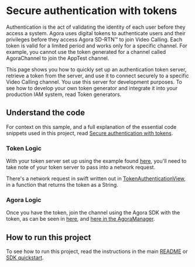 #  Secure authentication with tokens

Authentication is the act of validating the identity of each user before they access a system. Agora uses digital tokens to authenticate users and their privileges before they access Agora SD-RTN™ to join Video Calling. Each token is valid for a limited period and works only for a specific channel. For example, you cannot use the token generated for a channel called AgoraChannel to join the AppTest channel.

This page shows you how to quickly set up an authentication token server, retrieve a token from the server, and use it to connect securely to a specific Video Calling channel. You use this server for development purposes. To see how to develop your own token generator and integrate it into your production IAM system, read Token generators.

## Understand the code

For context on this sample, and a full explanation of the essential code snippets used in this project, read [Secure authentication with tokens](https://docs-beta.agora.io/en/video-calling/get-started/authentication-workflow).

### Token Logic

With your token server set up using the example found [here](https://github.com/AgoraIO-Community/agora-token-service), you'll need to take note of your token server to pass into a network request.

There's a network request in swift written out in [TokenAuthenticationView](TokenAuthenticationView.swift#L23-L37), in a function that returns the token as a String.

### Agora Logic

Once you have the token, join the channel using the Agora SDK with the token, as can be seen in [here](TokenAuthenticationView.swift#L106-L110), and [here in the AgoraManager](../agora-manager/AgoraManager.swift#L80-L83).

## How to run this project

To see how to run this project, read the instructions in the main [README](../README.md) or [SDK quickstart](https://docs-beta.agora.io/en/video-calling/get-started/get-started-sdk).



